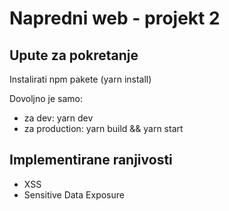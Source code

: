 # Napredni web - projekt 2

## Upute za pokretanje

Instalirati npm pakete (yarn install)

Dovoljno je samo:
- za dev: yarn dev
- za production: yarn build && yarn start

## Implementirane ranjivosti
- XSS
- Sensitive Data Exposure
